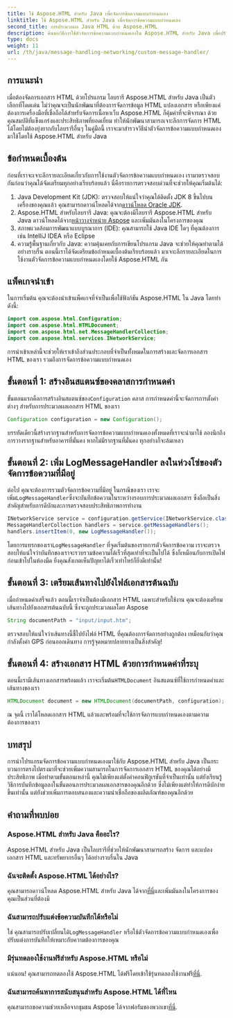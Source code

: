```yaml
---
title: ใช้ Aspose.HTML สำหรับ Java เพื่อจัดการข้อความแบบกำหนดเอง
linktitle: ใช้ Aspose.HTML สำหรับ Java เพื่อจัดการข้อความแบบกำหนดเอง
second_title: การประมวลผล Java HTML ด้วย Aspose.HTML
description: ค้นพบวิธีการใช้ตัวจัดการข้อความแบบกำหนดเองใน Aspose.HTML สำหรับ Java เพื่อปรับปรุงการประมวลผลเอกสารและจัดการบันทึกอย่างมีประสิทธิภาพ
type: docs
weight: 11
url: /th/java/message-handling-networking/custom-message-handler/
---
```

## การแนะนำ
เมื่อต้องจัดการเอกสาร HTML ด้วยโปรแกรม ไลบรารี Aspose.HTML สำหรับ Java เป็นตัวเลือกที่โดดเด่น ไม่ว่าคุณจะเป็นนักพัฒนาที่ต้องการจัดการข้อมูล HTML แปลงเอกสาร หรือเพียงแค่ต้องการเครื่องมือที่เชื่อถือได้สำหรับจัดการเนื้อหาเว็บ Aspose.HTML ก็คุ้มค่าที่จะพิจารณา ด้วยคุณสมบัติที่แข็งแกร่งและประสิทธิภาพที่ยอดเยี่ยม ทำให้นักพัฒนาสามารถเจาะลึกการจัดการ HTML ได้โดยไม่ต้องยุ่งยากกับไลบรารีอื่นๆ ในคู่มือนี้ เราจะมาสำรวจวิธีนำตัวจัดการข้อความแบบกำหนดเองมาใช้โดยใช้ Aspose.HTML สำหรับ Java
## ข้อกำหนดเบื้องต้น
ก่อนที่เราจะเจาะลึกรายละเอียดเกี่ยวกับการใช้งานตัวจัดการข้อความแบบกำหนดเอง เรามาตรวจสอบกันก่อนว่าคุณได้จัดเตรียมทุกอย่างเรียบร้อยแล้ว นี่คือรายการตรวจสอบด่วนที่จะช่วยให้คุณเริ่มต้นได้:
1.  Java Development Kit (JDK): ตรวจสอบให้แน่ใจว่าคุณได้ติดตั้ง JDK 8 ขึ้นไปบนเครื่องของคุณแล้ว คุณสามารถดาวน์โหลดได้จาก[ดาวน์โหลด Oracle JDK](https://www.oracle.com/java/technologies/javase-jdk11-downloads.html).
2.  Aspose.HTML สำหรับไลบรารี Java: คุณจะต้องมีไลบรารี Aspose.HTML สำหรับ Java ดาวน์โหลดได้จาก[หน้าวางจำหน่าย Aspose](https://releases.aspose.com/html/java/) และเพิ่มมันลงในโครงการของคุณ
3. สภาพแวดล้อมการพัฒนาแบบบูรณาการ (IDE): คุณสามารถใช้ Java IDE ใดๆ ที่คุณต้องการ เช่น IntelliJ IDEA หรือ Eclipse 
4. ความรู้พื้นฐานเกี่ยวกับ Java: ความคุ้นเคยกับการเขียนโปรแกรม Java จะช่วยให้คุณทำตามได้อย่างราบรื่น
ตอนนี้เราได้จัดเตรียมข้อกำหนดเบื้องต้นเรียบร้อยแล้ว มาเจาะลึกรายละเอียดในการใช้งานตัวจัดการข้อความแบบกำหนดเองโดยใช้ Aspose.HTML กัน
## แพ็คเกจนำเข้า
ในการเริ่มต้น คุณจะต้องนำเข้าแพ็คเกจที่จำเป็นเพื่อใช้ฟังก์ชัน Aspose.HTML ใน Java โดยทำดังนี้:
```java
import com.aspose.html.Configuration;
import com.aspose.html.HTMLDocument;
import com.aspose.html.net.MessageHandlerCollection;
import com.aspose.html.services.INetworkService;
```
การนำเข้าเหล่านี้จะช่วยให้เราเข้าถึงส่วนประกอบที่จำเป็นทั้งหมดในการสร้างและจัดการเอกสาร HTML ของเรา รวมถึงการจัดการข้อความแบบกำหนดเอง
## ขั้นตอนที่ 1: สร้างอินสแตนซ์ของคลาสการกำหนดค่า
 ขั้นตอนแรกคือการสร้างอินสแตนซ์ของ`Configuration` คลาส การกำหนดค่านี้จะจัดการการตั้งค่าต่างๆ สำหรับการประมวลผลเอกสาร HTML ของเรา 
```java
Configuration configuration = new Configuration();
```
บรรทัดเดียวนี้สร้างรากฐานสำหรับการจัดการข้อความแบบกำหนดเองทั้งหมดที่เราจะนำมาใช้ ลองนึกถึงการวางรากฐานสำหรับอาคารที่มั่นคง หากไม่มีรากฐานที่มั่นคง ทุกอย่างก็จะล้มเหลว
## ขั้นตอนที่ 2: เพิ่ม LogMessageHandler ลงในห่วงโซ่ของตัวจัดการข้อความที่มีอยู่
 ต่อไป คุณจะต้องการรวมตัวจัดการข้อความที่มีอยู่ ในกรณีของเรา เราจะเพิ่ม`LogMessageHandler`ซึ่งจะบันทึกข้อความในระหว่างรอบการประมวลผลเอกสาร ซึ่งถือเป็นสิ่งสำคัญสำหรับการดีบักและการตรวจสอบประสิทธิภาพการทำงาน
```java
INetworkService service = configuration.getService(INetworkService.class);
MessageHandlerCollection handlers = service.getMessageHandlers();
handlers.insertItem(0, new LogMessageHandler());
```
 โดยการแทรกของเรา`LogMessageHandler` ที่จุดเริ่มต้นของรายการตัวจัดการข้อความ เราจะตรวจสอบให้แน่ใจว่าบันทึกของเราจะรวบรวมข้อความได้เร็วที่สุดเท่าที่จะเป็นไปได้ ซึ่งก็เหมือนกับการเปิดไฟก่อนเข้าไปในห้องมืด ยิ่งคุณสังเกตเห็นปัญหาได้เร็วเท่าไหร่ก็ยิ่งดีเท่านั้น!
## ขั้นตอนที่ 3: เตรียมเส้นทางไปยังไฟล์เอกสารต้นฉบับ
เมื่อกำหนดค่าเสร็จแล้ว ตอนนี้เราจำเป็นต้องมีเอกสาร HTML เฉพาะสำหรับใช้งาน คุณจะต้องเตรียมเส้นทางไปยังเอกสารต้นฉบับนี้ ซึ่งจะถูกประมวลผลโดย Aspose
```java
String documentPath = "input/input.htm";
```
ตรวจสอบให้แน่ใจว่าเส้นทางนี้ชี้ไปยังไฟล์ HTML ที่คุณต้องการจัดการอย่างถูกต้อง เหมือนกับว่าคุณกำลังตั้งค่า GPS ก่อนออกเดินทาง การรู้จุดหมายปลายทางเป็นสิ่งสำคัญ!
## ขั้นตอนที่ 4: สร้างเอกสาร HTML ด้วยการกำหนดค่าที่ระบุ
 ตอนนี้เรามีเส้นทางเอกสารพร้อมแล้ว เราจะเริ่มต้น`HTMLDocument` อินสแตนซ์ที่ใช้การกำหนดค่าและเส้นทางของเรา 
```java
HTMLDocument document = new HTMLDocument(documentPath, configuration);
```
ณ จุดนี้ เราได้โหลดเอกสาร HTML แล้วและพร้อมที่จะใช้การจัดการแบบกำหนดเองตามความต้องการของเรา

## บทสรุป
การนำโปรแกรมจัดการข้อความแบบกำหนดเองมาใช้กับ Aspose.HTML สำหรับ Java เป็นกระบวนการตรงไปตรงมาที่จะช่วยเพิ่มความสามารถในการจัดการเอกสาร HTML ของคุณได้อย่างมีประสิทธิภาพ เมื่อทำตามขั้นตอนเหล่านี้ คุณไม่เพียงแต่ตั้งค่าคอนฟิกูเรชันที่จำเป็นเท่านั้น แต่ยังเรียนรู้วิธีการบันทึกข้อมูลลงในขั้นตอนการประมวลผลเอกสารของคุณอีกด้วย ซึ่งไม่เพียงแต่ทำให้การดีบักง่ายขึ้นเท่านั้น แต่ยังช่วยเพิ่มการตอบสนองและความน่าเชื่อถือของผลิตภัณฑ์ของคุณอีกด้วย
## คำถามที่พบบ่อย
### Aspose.HTML สำหรับ Java คืออะไร?
Aspose.HTML สำหรับ Java เป็นไลบรารีที่ช่วยให้นักพัฒนาสามารถสร้าง จัดการ และแปลงเอกสาร HTML และทรัพยากรอื่นๆ ได้อย่างราบรื่นใน Java
### ฉันจะติดตั้ง Aspose.HTML ได้อย่างไร?
 คุณสามารถดาวน์โหลด Aspose.HTML สำหรับ Java ได้จาก[ที่นี่](https://releases.aspose.com/html/java/)และเพิ่มมันลงในโครงการของคุณเป็นส่วนที่ต้องมี
### ฉันสามารถปรับแต่งข้อความบันทึกได้หรือไม่
 ใช่ คุณสามารถปรับเปลี่ยนได้`LogMessageHandler` หรือใช้ตัวจัดการข้อความแบบกำหนดเองเพื่อปรับแต่งการบันทึกให้เหมาะกับความต้องการของคุณ
### มีรุ่นทดลองใช้งานฟรีสำหรับ Aspose.HTML หรือไม่
 แน่นอน! คุณสามารถทดลองใช้ Aspose.HTML ได้ฟรีโดยเข้าใช้รุ่นทดลองใช้งานฟรี[ที่นี่](https://releases.aspose.com/).
### ฉันสามารถค้นหาการสนับสนุนสำหรับ Aspose.HTML ได้ที่ไหน
 คุณสามารถขอความช่วยเหลือจากชุมชน Aspose ได้จากฟอรัมของพวกเขา[ที่นี่](https://forum.aspose.com/c/html/29).